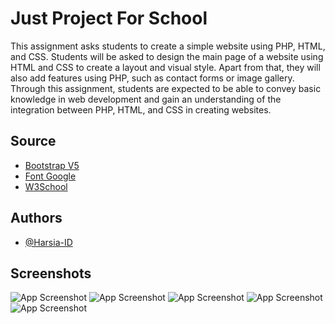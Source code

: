 # Just Project For School
This assignment asks students to create a simple website using PHP, HTML, and CSS. Students will be asked to design the main page of a website using HTML and CSS to create a layout and visual style. Apart from that, they will also add features using PHP, such as contact forms or image gallery. Through this assignment, students are expected to be able to convey basic knowledge in web development and gain an understanding of the integration between PHP, HTML, and CSS in creating websites.
## Source

 - [Bootstrap V5](https://getbootstrap.com/docs/5.3/getting-started/introduction/)
 - [Font Google](https://fonts.googleapis.com/)
 - [W3School](https://w3schools.com/)

## Authors

- [@Harsia-ID](https://github.com/Harsia-ID)

## Screenshots

![App Screenshot]([https://raw.githubusercontent.com/Harsia-ID/project-sch/main/screenshot/index.png](https://raw.githubusercontent.com/Harsia-ID/web-sch/main/s1.png))
![App Screenshot]([https://raw.githubusercontent.com/Harsia-ID/project-sch/main/screenshot/index.png](https://raw.githubusercontent.com/Harsia-ID/web-sch/main/s2.png))
![App Screenshot]([https://raw.githubusercontent.com/Harsia-ID/project-sch/main/screenshot/index.png](https://raw.githubusercontent.com/Harsia-ID/web-sch/main/s3.png))
![App Screenshot]([https://raw.githubusercontent.com/Harsia-ID/project-sch/main/screenshot/index.png](https://raw.githubusercontent.com/Harsia-ID/web-sch/main/s4.png))
![App Screenshot]([https://raw.githubusercontent.com/Harsia-ID/project-sch/main/screenshot/index.png](https://raw.githubusercontent.com/Harsia-ID/web-sch/main/s5.png))
